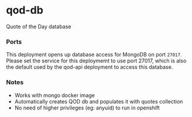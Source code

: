 # qod-db
Quote of the Day database

### Ports
This deployment opens up database access for MongoDB on port `27017`. Please set the service for this deploymemt to use port 27017, which is also the default used by the qod-api deployment to access this database.

### Notes
* Works with mongo docker image
* Automatically creates QOD db and populates it with quotes collection
* No need of higher privileges (eg: anyuid) to run in openshift
